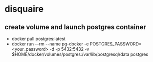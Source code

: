 # disquaire

## create volume and launch postgres container
* docker pull postgres:latest
* docker run --rm   --name pg-docker -e POSTGRES_PASSWORD=<your_password> -d -p 5432:5432 -v $HOME/docker/volumes/postgres:/var/lib/postgresql/data  postgres
